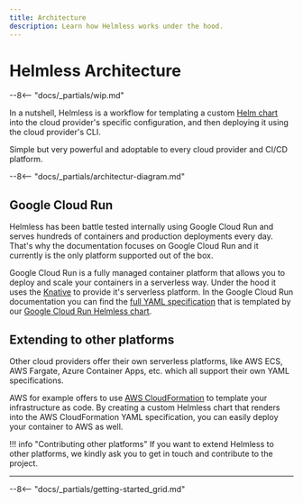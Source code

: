 ```yaml
---
title: Architecture
description: Learn how Helmless works under the hood.
---
```


# Helmless Architecture

--8<-- "docs/_partials/wip.md"

In a nutshell, Helmless is a workflow for templating a custom [Helm chart](https://helm.sh/) into the cloud provider's specific configuration, and then deploying it using the cloud provider's CLI.

Simple but very powerful and adoptable to every cloud provider and CI/CD platform.

--8<-- "docs/_partials/architectur-diagram.md"

## Google Cloud Run

Helmless has been battle tested internally using Google Cloud Run and serves hundreds of containers and production deployments every day. That's why the documentation focuses on Google Cloud Run and it currently is the only platform supported out of the box.

Google Cloud Run is a fully managed container platform that allows you to deploy and scale your containers in a serverless way. Under the hood it uses the [Knative](https://knative.dev/) to provide it's serverless platform. In the Google Cloud Run documentation you can find the [full YAML specification](https://cloud.google.com/run/docs/reference/yaml/v1) that is templated by our [Google Cloud Run Helmless chart](https://github.com/helmless/google-cloudrun-chart).

## Extending to other platforms

Other cloud providers offer their own serverless platforms, like AWS ECS, AWS Fargate, Azure Container Apps, etc. which all support their own YAML specifications.

AWS for example offers to use [AWS CloudFormation](https://aws.amazon.com/cloudformation/) to template your infrastructure as code. By creating a custom Helmless chart that renders into the AWS CloudFormation YAML specification, you can easily deploy your container to AWS as well.

!!! info "Contributing other platforms"
    If you want to extend Helmless to other platforms, we kindly ask you to get in touch and contribute to the project.

---

--8<-- "docs/_partials/getting-started_grid.md"
